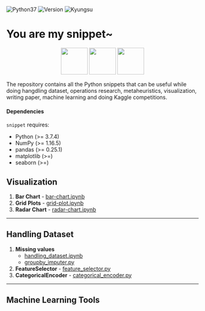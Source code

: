 <img alt="Python37" src="https://img.shields.io/badge/Python-3.7-blue.svg" /> <img alt="Version" src="https://img.shields.io/badge/version-0.1b-yellow.svg" /> <img alt="Kyungsu" src="https://img.shields.io/badge/Created%20by-Kyungsu-orange.svg?style=flat&colorA=E1523D&colorB=blue" />

# You are my snippet~

<p align="center">
  <img height="70" src="https://upload.wikimedia.org/wikipedia/commons/thumb/1/1a/NumPy_logo.svg/2880px-NumPy_logo.svg.png" />
  <img height="70" src="https://upload.wikimedia.org/wikipedia/commons/thumb/e/ed/Pandas_logo.svg/600px-Pandas_logo.svg.png" />
  <img height="70" src="https://upload.wikimedia.org/wikipedia/commons/thumb/0/05/Scikit_learn_logo_small.svg/1200px-Scikit_learn_logo_small.svg.png" />
  
</p>

The repository contains all the Python snippets that can be useful while doing hangdling dataset, operations research, metaheuristics, visualization, writing paper, machine learning and doing Kaggle competitions.

#### Dependencies

`snippet` requires:

* Python (>= 3.7.4)
* NumPy (>= 1.16.5)
* pandas (>= 0.25.1)
* matplotlib (>=)
* seaborn (>=)

## Visualization

1. **Bar Chart** - [bar-chart.ipynb](https://nbviewer.jupyter.org/github/unerue/snippet/blob/master/examples/bar-chart.ipynb)
2. **Grid Plots** - [grid-plot.ipynb](https://nbviewer.jupyter.org/github/unerue/snippet/blob/master/examples/grid-plot.ipynb)
3. **Radar Chart** - [radar-chart.ipynb](https://nbviewer.jupyter.org/github/unerue/snippet/blob/master/examples/radar-chart.ipynb) 

---

## Handling Dataset

1. **Missing values**
    - [handling_dataset.ipynb](https://nbviewer.jupyter.org/github/unerue/snippet/blob/master/examples/handling_dataset.ipynb)
    - [groupby_imputer.py](https://github.com/unerue/snippet/blob/master/snippet/mltools/groupby_imputer.py)
2. **FeatureSelector** - [feature_selector.py]()
3. **CategoricalEncoder** - [categorical_encoder.py]()

---

## Machine Learning Tools
